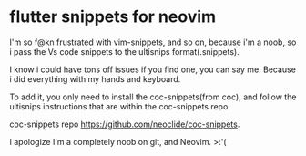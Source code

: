# flutter snippets for neovim
I'm so f@kn frustrated with vim-snippets, and so on, because i'm a noob, so i pass the Vs code snippets to the ultisnips format(.snippets).
 
 I know i could have tons off issues if you find one, you can say me. 
 Because i did everything with my hands and keyboard.


To add it, you only need to install the coc-snippets(from coc), and follow the ultisnips instructions that are within the coc-snippets repo.

coc-snippets repo https://github.com/neoclide/coc-snippets.

I apologize I'm a completely noob on git, and Neovim. >:'(
